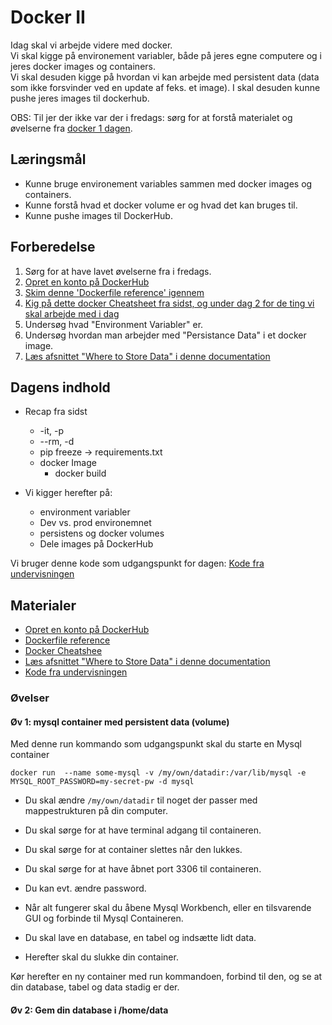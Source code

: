 # Docker II
Idag skal vi arbejde videre med docker.     
Vi skal kigge på environement variabler, både på jeres egne computere og i jeres docker images og containers.    
Vi skal desuden kigge på hvordan vi kan arbejde med persistent data (data som ikke forsvinder ved en update af feks. et image).
I skal desuden kunne pushe jeres images til dockerhub.    

OBS: Til jer der ikke var der i fredags: sørg for at forstå materialet og øvelserne fra [docker 1 dagen](https://itakea.github.io/e24_swa/docker_1.html).  

## Læringsmål
* Kunne bruge environement variables sammen med docker images og containers.
* Kunne forstå hvad et docker volume er og hvad det kan bruges til.
* Kunne pushe images til DockerHub.

## Forberedelse
1. Sørg for at have lavet øvelserne fra i fredags. 
2. [Opret en konto på DockerHub](https://hub.docker.com/)
3. [Skim denne 'Dockerfile reference' igennem](https://docs.docker.com/reference/dockerfile/)
4. [Kig på dette docker Cheatsheet fra sidst, og under dag 2 for de ting vi skal arbejde med i dag](materialer/docker_cheatsheet.md)
5. Undersøg hvad "Environment Variabler" er.
6. Undersøg hvordan man arbejder med "Persistance Data" i et docker image.
7. [Læs afsnittet "Where to Store Data" i denne documentation](https://hub.docker.com/_/mysql/)   


## Dagens indhold
* Recap fra sidst
    * -it, -p 
    * --rm, -d 
    * pip freeze -> requirements.txt
    * docker Image
        * docker build

* Vi kigger herefter på: 
    * environment variabler
    * Dev vs. prod environemnet
    * persistens og docker volumes
    * Dele images på DockerHub

Vi bruger denne kode som udgangspunkt for dagen: [Kode fra undervisningen](https://github.com/ITAKEA/kode_fra_undervisning_e24/tree/master/docker)

## Materialer
* [Opret en konto på DockerHub](https://hub.docker.com/)
* [Dockerfile reference](https://docs.docker.com/reference/dockerfile/)
* [Docker Cheatshee](materialer/docker_cheatsheet.md)
* [Læs afsnittet "Where to Store Data" i denne documentation](https://hub.docker.com/_/mysql/)   
* [Kode fra undervisningen](https://github.com/ITAKEA/kode_fra_undervisning_e24/tree/master/docker)

### Øvelser

#### Øv 1: mysql container med persistent data (volume)
Med denne run kommando som udgangspunkt skal du starte en Mysql container

`docker run  --name some-mysql -v /my/own/datadir:/var/lib/mysql -e MYSQL_ROOT_PASSWORD=my-secret-pw -d mysql`   

* Du skal ændre `/my/own/datadir` til noget der passer med mappestrukturen på din computer.
* Du skal sørge for at have terminal adgang til containeren.   
* Du skal sørge for at container slettes når den lukkes.
* Du skal sørge for at have åbnet port 3306 til containeren.
* Du kan evt. ændre password.

* Når alt fungerer skal du åbene Mysql Workbench, eller en tilsvarende GUI og forbinde til Mysql Containeren. 
* Du skal lave en database, en tabel og indsætte lidt data.
* Herefter skal du slukke din container.

Kør herefter en ny container med run kommandoen, forbind til den, og se at din database, tabel og data stadig er der.
    

#### Øv 2: Gem din database i /home/data

